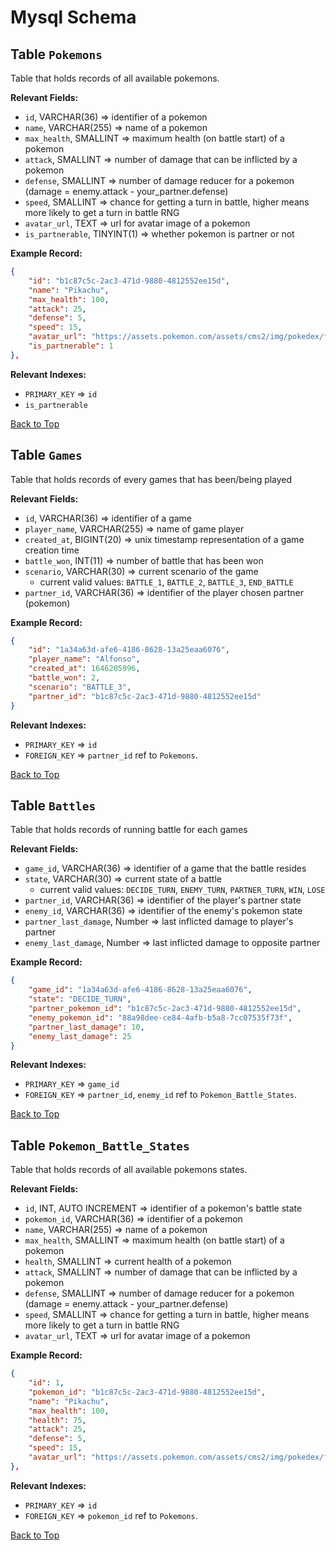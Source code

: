 # Mysql Schema

## Table `Pokemons`

Table that holds records of all available pokemons.

**Relevant Fields:**

- `id`, VARCHAR(36) => identifier of a pokemon
- `name`, VARCHAR(255) => name of a pokemon
- `max_health`, SMALLINT => maximum health (on battle start) of a pokemon
- `attack`, SMALLINT => number of damage that can be inflicted by a pokemon
- `defense`, SMALLINT => number of damage reducer for a pokemon (damage = enemy.attack - your_partner.defense)
- `speed`, SMALLINT => chance for getting a turn in battle, higher means more likely to get a turn in battle RNG
- `avatar_url`, TEXT => url for avatar image of a pokemon
- `is_partnerable`, TINYINT(1) => whether pokemon is partner or not

**Example Record:**

```json
{
    "id": "b1c87c5c-2ac3-471d-9880-4812552ee15d",
    "name": "Pikachu",
    "max_health": 100,
    "attack": 25,
    "defense": 5,
    "speed": 15,
    "avatar_url": "https://assets.pokemon.com/assets/cms2/img/pokedex/full/025.png",
    "is_partnerable": 1
},
```

**Relevant Indexes:**

- `PRIMARY_KEY` => `id`
- `is_partnerable`

[Back to Top](#mysql-schema)

## Table `Games`

Table that holds records of every games that has been/being played

**Relevant Fields:**

- `id`, VARCHAR(36) => identifier of a game
- `player_name`, VARCHAR(255) => name of game player
- `created_at`, BIGINT(20) => unix timestamp representation of a game creation time
- `battle_won`, INT(11) => number of battle that has been won
- `scenario`, VARCHAR(30) => current scenario of the game
  - current valid values: `BATTLE_1`, `BATTLE_2`, `BATTLE_3`, `END_BATTLE`
- `partner_id`, VARCHAR(36) => identifier of the player chosen partner (pokemon)

**Example Record:**

```json
{
    "id": "1a34a63d-afe6-4186-8628-13a25eaa6076",
    "player_name": "Alfonso",
    "created_at": 1646205996,
    "battle_won": 2,
    "scenario": "BATTLE_3",
    "partner_id": "b1c87c5c-2ac3-471d-9880-4812552ee15d"
}
```

**Relevant Indexes:**

- `PRIMARY_KEY` => `id`
- `FOREIGN_KEY` => `partner_id` ref to `Pokemons`.

[Back to Top](#mysql-schema)

## Table `Battles`

Table that holds records of running battle for each games

**Relevant Fields:**

- `game_id`, VARCHAR(36) => identifier of a game that the battle resides
- `state`, VARCHAR(30) => current state of a battle
  - current valid values: `DECIDE_TURN`, `ENEMY_TURN`, `PARTNER_TURN`, `WIN`, `LOSE`
- `partner_id`, VARCHAR(36) => identifier of the player's partner state
- `enemy_id`, VARCHAR(36) => identifier of the enemy's pokemon state
- `partner_last_damage`, Number => last inflicted damage to player's partner
- `enemy_last_damage`, Number => last inflicted damage to opposite partner

**Example Record:**

```json
{
    "game_id": "1a34a63d-afe6-4186-8628-13a25eaa6076",
    "state": "DECIDE_TURN",
    "partner_pokemon_id": "b1c87c5c-2ac3-471d-9880-4812552ee15d",
    "enemy_pokemon_id": "88a98dee-ce84-4afb-b5a8-7cc07535f73f",
    "partner_last_damage": 10,
    "enemy_last_damage": 25
}
```

**Relevant Indexes:**

- `PRIMARY_KEY` => `game_id`
- `FOREIGN_KEY` => `partner_id`, `enemy_id` ref to `Pokemon_Battle_States`.

[Back to Top](#mysql-schema)

## Table `Pokemon_Battle_States`

Table that holds records of all available pokemons states.

**Relevant Fields:**

- `id`, INT, AUTO INCREMENT => identifier of a pokemon's battle state
- `pokemon_id`, VARCHAR(36) => identifier of a pokemon
- `name`, VARCHAR(255) => name of a pokemon
- `max_health`, SMALLINT => maximum health (on battle start) of a pokemon
- `health`, SMALLINT => current health of a pokemon
- `attack`, SMALLINT => number of damage that can be inflicted by a pokemon
- `defense`, SMALLINT => number of damage reducer for a pokemon (damage = enemy.attack - your_partner.defense)
- `speed`, SMALLINT => chance for getting a turn in battle, higher means more likely to get a turn in battle RNG
- `avatar_url`, TEXT => url for avatar image of a pokemon

**Example Record:**

```json
{
    "id": 1,
    "pokemon_id": "b1c87c5c-2ac3-471d-9880-4812552ee15d",
    "name": "Pikachu",
    "max_health": 100,
    "health": 75,
    "attack": 25,
    "defense": 5,
    "speed": 15,
    "avatar_url": "https://assets.pokemon.com/assets/cms2/img/pokedex/full/025.png"
},
```

**Relevant Indexes:**

- `PRIMARY_KEY` => `id`
- `FOREIGN_KEY` => `pokemon_id` ref to `Pokemons`.

[Back to Top](#mysql-schema)
